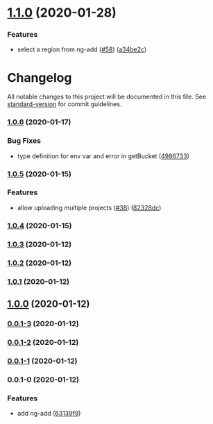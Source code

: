 # [1.1.0](https://github.com/Jefiozie/ngx-aws-deploy/compare/v1.0.6...v1.1.0) (2020-01-28)


### Features

* select a region from ng-add ([#58](https://github.com/Jefiozie/ngx-aws-deploy/issues/58)) ([a34be2c](https://github.com/Jefiozie/ngx-aws-deploy/commit/a34be2cdca535a0d35440dff8ae6ebd134ba5f9c))

# Changelog

All notable changes to this project will be documented in this file. See [standard-version](https://github.com/conventional-changelog/standard-version) for commit guidelines.

### [1.0.6](https://github.com/Jefiozie/ngx-aws-deploy/compare/v1.0.5...v1.0.6) (2020-01-17)


### Bug Fixes

* type definition for env var and error in getBucket ([4986733](https://github.com/Jefiozie/ngx-aws-deploy/commit/4986733fafc6cb1dc1d1f83c9c3c7263a03cea62))

### [1.0.5](https://github.com/Jefiozie/ngx-aws-deploy/compare/v1.0.4...v1.0.5) (2020-01-15)


### Features

* allow uploading multiple projects ([#38](https://github.com/Jefiozie/ngx-aws-deploy/issues/38)) ([82328dc](https://github.com/Jefiozie/ngx-aws-deploy/commit/82328dcec211c11154cacc010ec366288a6eb024))

### [1.0.4](https://github.com/Jefiozie/ngx-aws-deploy/compare/v1.0.3...v1.0.4) (2020-01-15)

### [1.0.3](https://github.com-personal///compare/v1.0.2...v1.0.3) (2020-01-12)

### [1.0.2](https://github.com-personal///compare/v0.0.1-3...v1.0.2) (2020-01-12)

### [1.0.1](https://github.com-personal///compare/v0.0.1-3...v1.0.1) (2020-01-12)

## [1.0.0](https://github.com-personal///compare/v0.0.1-3...v1.0.0) (2020-01-12)

### [0.0.1-3](https://github.com-personal///compare/v0.0.1-2...v0.0.1-3) (2020-01-12)

### [0.0.1-2](https://github.com-personal///compare/v0.0.1-1...v0.0.1-2) (2020-01-12)

### [0.0.1-1](https://github.com-personal///compare/v0.0.1-0...v0.0.1-1) (2020-01-12)

### 0.0.1-0 (2020-01-12)


### Features

* add ng-add ([63139f9](https://github.com-personal///commit/63139f958af565b330bd10d951d037d5df2c7ea7))
